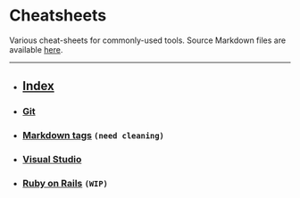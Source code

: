 # Cheatsheets

Various cheat-sheets for commonly-used tools.
Source Markdown files are available [here](https://github.com/vincent-clipet/cheatsheets).

---

- ## [Index](https://vincent-clipet.github.io/cheatsheets/)
- ### [Git](https://vincent-clipet.github.io/cheatsheets/git)
- ### [Markdown tags](https://vincent-clipet.github.io/cheatsheets/markdown) `(need cleaning)`
- ### [Visual Studio](https://vincent-clipet.github.io/cheatsheets/visual-studioo)
- ### [Ruby on Rails](https://vincent-clipet.github.io/cheatsheets/ruby-on-rails) `(WIP)`
